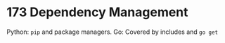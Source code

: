 # 173 Dependency Management 
Python: `pip` and package managers.
Go: Covered by includes and `go get`
